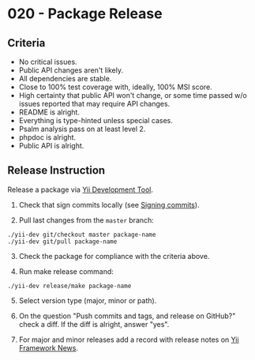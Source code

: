 # 020 - Package Release

## Criteria

- No critical issues.
- Public API changes aren't likely.
- All dependencies are stable.
- Close to 100% test coverage with, ideally, 100% MSI score.
- High certainty that public API won't change, or some time passed w/o issues reported that may require API changes.
- README is alright.
- Everything is type-hinted unless special cases.
- Psalm analysis pass on at least level 2.
- phpdoc is alright.
- Public API is alright.

## Release Instruction

Release a package via [Yii Development Tool](005-development-tool.md). 

1. Check that sign commits locally (see 
[Signing commits](https://docs.github.com/en/authentication/managing-commit-signature-verification/signing-commits)).

2. Pull last changes from the `master` branch:

```shell
./yii-dev git/checkout master package-name
./yii-dev git/pull package-name
```

3. Check the package for compliance with the criteria above.

4. Run make release command:

```shell
./yii-dev release/make package-name
```

5. Select version type (major, minor or path).

6. On the question "Push commits and tags, and release on GitHub?" check a diff. If the diff is alright, answer "yes".

7. For major and minor releases add a record with release notes on [Yii Framework News](https://www.yiiframework.com/news).
